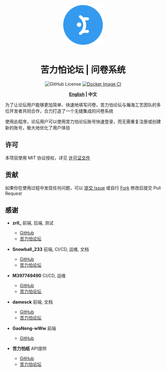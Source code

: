  <center class="half">
<img width="128" src="./public/favicon.svg" alt="logo"><br /><br />

# 苦力怕论坛 | 问卷系统

![GitHub License](https://img.shields.io/github/license/TeamVastsea/klpbbs_survey_frontend)
[![Docker Image CI](https://github.com/TeamVastsea/klpbbs_survey_frontend/actions/workflows/docker-image.yml/badge.svg)](https://github.com/TeamVastsea/klpbbs_survey_frontend/actions/workflows/docker-image.yml)

**[English](./README.md) | 中文**
</center>

为了让论坛用户能够更加简单、快速地填写问卷，苦力怕论坛与瀚海工艺团队的多位开发者共同合作，合力打造了一个无缝集成的问卷系统

使用此程序，论坛用户可以使用苦力怕论坛账号快速登录，而无需重复注册或创建新的账号，极大地优化了用户体验

## 许可

本项目使用 MIT 协议授权，详见 [许可证文件](./LICENSE)

## 贡献

如果你在使用过程中发现任何问题，可以 [提交 Issue](https://github.com/TeamVastsea/klpbbs_survey_frontend/issues/new) 或自行 [Fork](https://github.com/TeamVastsea/klpbbs_survey_frontend/fork) 修改后提交 Pull Request

## 感谢

- **zrll_** 前端, 后端, 测试
	- [GitHub](https://github.com/zrll12)
	- [苦力怕论坛](https://klpbbs.com/?922084)

- **Snowball_233** 前端, CI/CD, 运维, 文档
	- [GitHub](https://github.com/SnowballXueQiu)
	- [苦力怕论坛](https://klpbbs.com/?1082463)

- **M397749490** CI/CD, 运维
	- [GitHub](https://github.com/M397749490)
	- [苦力怕论坛](https://klpbbs.com/?32980)

- **damesck** 前端, 文档
	- [GitHub](https://github.com/damesck233)
	- [苦力怕论坛](https://klpbbs.com/?6173)

- **GaoNeng-wWw** 前端
	- [GitHub](https://github.com/GaoNeng-wWw)

- **苦力怕纸** API提供
    - [GitHub](https://github.com/klpbbs)
    - [苦力怕论坛](https://klpbbs.com/?1)